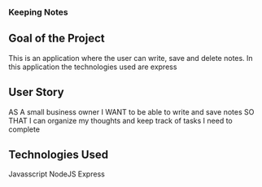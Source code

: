 ### Keeping Notes

## Goal of the Project

This is an application where the user can write, save and delete notes. In this application the technologies used are express

## User Story

AS A small business owner I WANT to be able to write and save notes SO THAT I can organize my thoughts and keep track of tasks I need to complete

## Technologies Used

Javasscript
NodeJS
Express
